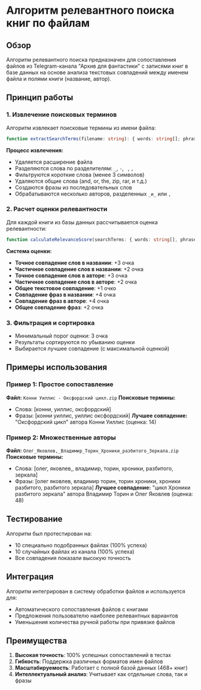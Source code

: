 # Алгоритм релевантного поиска книг по файлам

## Обзор

Алгоритм релевантного поиска предназначен для сопоставления файлов из Telegram-канала "Архив для фантастики" с записями книг в базе данных на основе анализа текстовых совпадений между именем файла и полями книги (название, автор).

## Принцип работы

### 1. Извлечение поисковых терминов

Алгоритм извлекает поисковые термины из имени файла:

```typescript
function extractSearchTerms(filename: string): { words: string[]; phrases: string[] }
```

**Процесс извлечения:**
- Удаляется расширение файла
- Разделяются слова по разделителям: `_`, `-`, ` `, `,`
- Фильтруются короткие слова (менее 3 символов)
- Удаляются общие слова (and, or, the, zip, rar, и т.д.)
- Создаются фразы из последовательных слов
- Обрабатываются несколько авторов, разделенных `_и_` или `,`

### 2. Расчет оценки релевантности

Для каждой книги из базы данных рассчитывается оценка релевантности:

```typescript
function calculateRelevanceScore(searchTerms: { words: string[], phrases: string[] }, book: any): number
```

**Система оценки:**
- **Точное совпадение слов в названии**: +3 очка
- **Частичное совпадение слов в названии**: +2 очка
- **Точное совпадение слов в авторе**: +3 очка
- **Частичное совпадение слов в авторе**: +2 очка
- **Общее текстовое совпадение**: +1 очко
- **Совпадение фраз в названии**: +4 очка
- **Совпадение фраз в авторе**: +4 очка
- **Общее совпадение фраз**: +2 очка

### 3. Фильтрация и сортировка

- Минимальный порог оценки: 3 очка
- Результаты сортируются по убыванию оценки
- Выбирается лучшее совпадение (с максимальной оценкой)

## Примеры использования

### Пример 1: Простое сопоставление
**Файл:** `Конни Уиллис - Оксфордский цикл.zip`
**Поисковые термины:** 
- Слова: [конни, уиллис, оксфордский]
- Фразы: [конни уиллис, уиллис оксфордский]
**Лучшее совпадение:** "Оксфордский цикл" автора Конни Уиллис (оценка: 14)

### Пример 2: Множественные авторы
**Файл:** `Олег_Яковлев,_Владимир_Торин_Хроники_разбитого_Зеркала.zip`
**Поисковые термины:**
- Слова: [олег, яковлев,, владимир, торин, хроники, разбитого, зеркала]
- Фразы: [олег яковлев, владимир торин, торин хроники, хроники разбитого, разбитого зеркала]
**Лучшее совпадение:** "цикл Хроники разбитого зеркала" автора Владимир Торин и Олег Яковлев (оценка: 48)

## Тестирование

Алгоритм был протестирован на:
- 10 специально подобранных файлах (100% успеха)
- 10 случайных файлах из канала (100% успеха)
- Все совпадения показали высокую точность

## Интеграция

Алгоритм интегрирован в систему обработки файлов и используется для:
- Автоматического сопоставления файлов с книгами
- Предложения пользователю наиболее релевантных вариантов
- Уменьшения количества ручной работы при привязке файлов

## Преимущества

1. **Высокая точность**: 100% успешных сопоставлений в тестах
2. **Гибкость**: Поддержка различных форматов имен файлов
3. **Масштабируемость**: Работает с полной базой данных (468+ книг)
4. **Интеллектуальный анализ**: Учитывает как отдельные слова, так и фразы